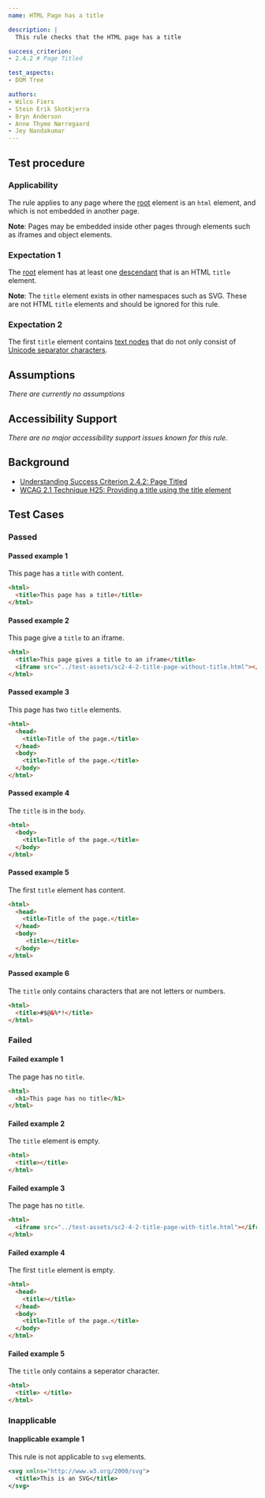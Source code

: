 ```yaml
---
name: HTML Page has a title

description: |
  This rule checks that the HTML page has a title

success_criterion:
- 2.4.2 # Page Titled

test_aspects:
- DOM Tree

authors:
- Wilco Fiers
- Stein Erik Skotkjerra
- Bryn Anderson
- Anne Thyme Nørregaard
- Jey Nandakumar
---
```


## Test procedure

### Applicability

The rule applies to any page where the [root](https://www.w3.org/TR/dom41/#concept-tree-root) element is an `html` element, and which is not embedded in another page.

**Note**: Pages may be embedded inside other pages through elements such as iframes and object elements.

### Expectation 1

The [root](https://www.w3.org/TR/dom41/#concept-tree-root) element has at least one [descendant](https://www.w3.org/TR/dom41/#concept-tree-descendant) that is an HTML `title` element.

**Note**: The `title` element exists in other namespaces such as SVG. These are not HTML `title` elements and should be ignored for this rule.

### Expectation 2

The first `title` element contains [text nodes](https://www.w3.org/TR/dom/#text) that do not only consist of [Unicode separator characters](https://www.unicode.org/versions/Unicode11.0.0/ch04.pdf#G134153).

## Assumptions

_There are currently no assumptions_

## Accessibility Support

_There are no major accessibility support issues known for this rule._

## Background

- [Understanding Success Criterion 2.4.2: Page Titled](https://www.w3.org/WAI/WCAG21/Understanding/page-titled.html)
- [WCAG 2.1 Technique H25: Providing a title using the title element](https://www.w3.org/WAI/WCAG21/Techniques/html/H25)


## Test Cases

### Passed

#### Passed example 1

This page has a `title` with content.

```html
<html>
  <title>This page has a title</title>
</html>
```

#### Passed example 2

This page give a `title` to an iframe.

```html
<html>
  <title>This page gives a title to an iframe</title>
  <iframe src="../test-assets/sc2-4-2-title-page-without-title.html"></iframe>
</html>
```

#### Passed example 3

This page has two `title` elements.

```html
<html>
  <head>
    <title>Title of the page.</title>
  </head>
  <body>
    <title>Title of the page.</title>
  </body>
</html>
```

#### Passed example 4

The `title` is in the `body`.

```html
<html>
  <body>
    <title>Title of the page.</title>
  </body>
</html>
```

#### Passed example 5

The first `title` element has content.

```html
<html>
  <head>
    <title>Title of the page.</title>
  </head>
  <body>
     <title></title> 
  </body>
</html>
```

#### Passed example 6

The `title` only contains characters that are not letters or numbers.

```html
<html>
  <title>#$@&%*!</title>
</html>
```

### Failed

#### Failed example 1

The page has no `title`.

```html
<html>
  <h1>This page has no title</h1>
</html>
```

#### Failed example 2

The `title` element is empty.

```html
<html>
  <title></title>
</html>
```

#### Failed example 3

The page has no `title`.

```html
<html>
  <iframe src="../test-assets/sc2-4-2-title-page-with-title.html"></iframe>
</html>
```

#### Failed example 4

The first `title` element is empty.

```html
<html>
  <head>
    <title></title>
  </head>
  <body>
    <title>Title of the page.</title>
  </body>
</html>
```

#### Failed example 5

The `title` only contains a seperator character.

```html
<html>
  <title> </title>
</html>
```

### Inapplicable

#### Inapplicable example 1

This rule is not applicable to `svg` elements.

```svg
<svg xmlns="http://www.w3.org/2000/svg">
  <title>This is an SVG</title>
</svg>
```
